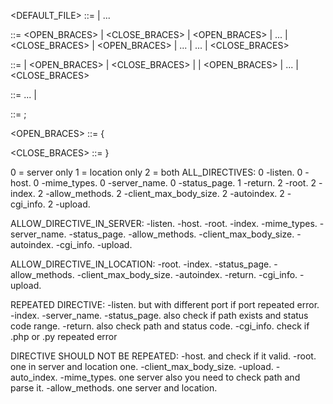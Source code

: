<DEFAULT_FILE> ::= <SERVER>
            | <SERVER>...

<SERVER> ::= <OPEN_BRACES> | <CLOSE_BRACES>
        | <OPEN_BRACES> | <DIRACTIVE>... | <CLOSE_BRACES>
        | <OPEN_BRACES> | <DIRACTIVE>... | <LOCATION>... | <CLOSE_BRACES>

<LOCATION> ::= <WORD> | <OPEN_BRACES> | <CLOSE_BRACES>
            | <WORD> | <OPEN_BRACES> | <DIRECTIVE>... | <CLOSE_BRACES>

<DIRECTIVE> ::= <WORD>... | <SEMICOLON>

<SEMICOLON> ::= ;

<OPEN_BRACES> ::= {

<CLOSE_BRACES> ::= }

0 = server only
1 = location only
2 = both
ALL_DIRECTIVES:
0    -listen.
0    -host.
0    -mime_types.
0    -server_name.
0    -status_page.
1    -return.
2    -root.
2    -index.
2    -allow_methods.
2    -client_max_body_size.
2    -autoindex.
2    -cgi_info.
2    -upload.

ALLOW_DIRECTIVE_IN_SERVER:
    -listen.
    -host.
    -root.
    -index.
    -mime_types.
    -server_name.
    -status_page.
    -allow_methods.
    -client_max_body_size.
    -autoindex.
    -cgi_info.
    -upload.

ALLOW_DIRECTIVE_IN_LOCATION:
    -root.
    -index.
    -status_page.
    -allow_methods.
    -client_max_body_size.
    -autoindex.
    -return.
    -cgi_info.
    -upload.

REPEATED DIRECTIVE:
    -listen. but with different port if port repeated error.
    -index.
    -server_name.
    -status_page. also check if path exists and status code range.
    -return. also check path and status code.
    -cgi_info. check if .php or .py repeated error

DIRECTIVE SHOULD NOT BE REPEATED:
    -host. and check if it valid.
    -root. one in server and location one.
    -client_max_body_size.
    -upload.
    -auto_index.
    -mime_types. one server also you need to check path and parse it.
    -allow_methods. one server and location.
